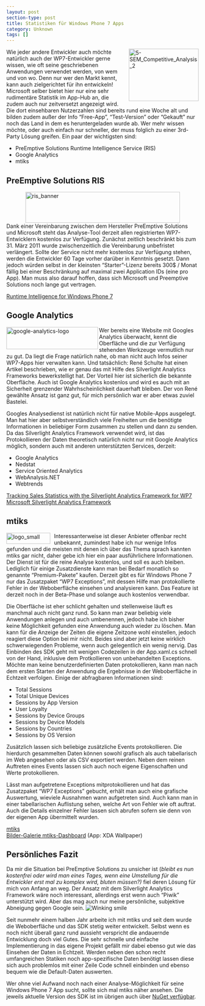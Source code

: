 ```yaml
---
layout: post
section-type: post
title: Statistiken für Windows Phone 7 Apps
category: Unknown
tags: []
---
```

<p><img style="background-image: none; margin: 0px 0px 0px 10px; padding-left: 0px; padding-right: 0px; display: inline; float: right; padding-top: 0px; border: 0px;" title="5-SEM_Competitive_Analysis_2" src="http://anheledirwp.blob.core.windows.net/wordpress/2011/06/5-SEM_Competitive_Analysis_2.jpg" border="0" alt="5-SEM_Competitive_Analysis_2" width="183" height="137" align="right" />Wie jeder andere Entwickler auch m&ouml;chte nat&uuml;rlich auch der WP7-Entwickler gerne wissen, wie oft seine geschriebenen Anwendungen verwendet werden, von wem und von wo. Denn nur wer den Markt kennt, kann auch zielgerichtet f&uuml;r ihn entwickeln! Microsoft selber bietet hier nur eine sehr rudiment&auml;re Statistik im App-Hub an, die zudem auch nur zeitversetzt angezeigt wird. Die dort einsehbaren Nutzerzahlen sind bereits rund eine Woche alt und bilden zudem au&szlig;er der Info &ldquo;Free-App&rdquo;, &ldquo;Test-Version&rdquo; oder &ldquo;Gekauft&rdquo; nur noch das Land in dem es heruntergeladen wurde ab. Wer mehr wissen m&ouml;chte, oder auch einfach nur schneller, der muss folglich zu einer 3rd-Party L&ouml;sung greifen. Ein paar der wichtigsten sind:</p>
<ul>
<li>PreEmptive Solutions Runtime Intelligence Service (RIS)</li>
<li>Google Analytics</li>
<li>mtiks</li>
</ul>
<h2>PreEmptive Solutions RIS</h2>
<p><img style="background-image: none; padding-left: 0px; padding-right: 0px; display: block; float: none; margin-left: auto; margin-right: auto; padding-top: 0px; border: 0px;" title="ris_banner" src="http://anheledirwp.blob.core.windows.net/wordpress/2011/06/ris_banner.jpg" border="0" alt="ris_banner" width="405" height="81" />Dank einer Vereinbarung zwischen dem Hersteller PreEmptive Solutions und Microsoft steht das Analyse-Tool derzeit allen registrierten WP7-Entwicklern kostenlos zur Verf&uuml;gung. Zun&auml;chst zeitlich beschr&auml;nkt bis zum 31. M&auml;rz 2011 wurde zwischenzeitlich die Vereinbarung unbefristet verl&auml;ngert. Sollte der Service nicht mehr kostenlos zur Verf&uuml;gung stehen, werden die Entwickler 60 Tage vorher dar&uuml;ber in Kenntnis gesetzt. Dann jedoch w&uuml;rden selbst in der kleinsten &ldquo;Starter&rdquo;-Lizenz bereits 300$ / Monat f&auml;llig bei einer Beschr&auml;nkung auf maximal zwei Application IDs (eine pro App). Man muss also darauf hoffen, dass sich Microsoft und Preemptive Solutions noch lange gut vertragen.</p>
<p><a href="http://www.preemptive.com/know-more/windows-phone-7">Runtime Intelligence for Windows Phone 7</a></p>
<h2>Google Analytics</h2>
<p><img style="background-image: none; padding-left: 0px; padding-right: 0px; display: inline; float: left; padding-top: 0px; border: 0px;" title="google-analytics-logo" src="http://anheledirwp.blob.core.windows.net/wordpress/2011/06/google-analytics-logo.png" border="0" alt="google-analytics-logo" width="240" height="58" align="left" />Wer bereits eine Website mit Googles Analytics &uuml;berwacht, kennt die Oberfl&auml;che und die zur Verf&uuml;gung stehenden Werkzeuge vermutlich nur zu gut. Da liegt die Frage nat&uuml;rlich nahe, ob man nicht auch Infos seiner WP7-Apps hier verwalten kann. Und tats&auml;chlich: Ren&eacute; Schulte hat einen Artikel beschrieben, wie er genau das mit Hilfe des Silverlight Analytics Frameworks bewerkstelligt hat. Der Vorteil hier ist sicherlich die bekannte Oberfl&auml;che. Auch ist Google Analytics kostenlos und wird es auch mit an Sicherheit grenzender Wahrhscheinlichkeit dauerhaft bleiben. Der von Ren&eacute; gew&auml;hlte Ansatz ist ganz gut, f&uuml;r mich pers&ouml;nlich war er aber etwas zuviel Bastelei.</p>
<p>Googles Analysedienst ist nat&uuml;rlich nicht f&uuml;r native Mobile-Apps ausgelegt. Man hat hier aber selbstverst&auml;ndlich viele Freiheiten um die ben&ouml;tigte Informationen in beliebiger Form zusammen zu stellen und dann zu senden. Da das Silverlight Analytics Framework verwendet wird, ist das Protokollieren der Daten theoretisch nat&uuml;rlich nicht nur mit Google Analytics m&ouml;glich, sondern auch mit anderen unterst&uuml;tzten Services, derzeit:</p>
<ul>
<li>Google Analytics</li>
<li>Nedstat</li>
<li>Service Oriented Analytics</li>
<li>WebAnalysis.NET</li>
<li>Webtrends</li>
</ul>
<p><a href="http://kodierer.blogspot.com/2010/11/tracking-sales-statistics-with.html">Tracking Sales Statistics with the Silverlight Analytics Framework for WP7</a> <br /><a href="http://msaf.codeplex.com/">Microsoft Silverlight Analytics Framework</a></p>
<h2>mtiks</h2>
<p><img style="background-image: none; margin: 0px 10px 0px 0px; padding-left: 0px; padding-right: 0px; display: inline; float: left; padding-top: 0px; border: 0px;" title="logo_small" src="http://anheledirwp.blob.core.windows.net/wordpress/2011/06/logo_small.png" border="0" alt="logo_small" width="115" height="29" align="left" />Interessanterweise ist dieser Anbieter offenbar recht unbekannt, zumindest habe ich nur wenige Infos gefunden und die meisten mit denen ich &uuml;ber das Thema sprach kannten mtiks gar nicht, daher gebe ich hier ein paar ausf&uuml;hrlichere Informationen. Der Dienst ist f&uuml;r die reine Analyse kostenlos, und soll es auch bleiben. Lediglich f&uuml;r einige Zusatzdienste kann man bei Bedarf monatlich so genannte &ldquo;Premium-Pakete&rdquo; kaufen. Derzeit gibt es f&uuml;r Windows Phone 7 nur das Zusatzpaket &ldquo;WP7 Exceptions&rdquo;, mit dessen Hilfe man protokollierte Fehler in der Weboberfl&auml;che einsehen und analysieren kann. Das Feature ist derzeit noch in der Beta-Phase und solange auch kostenlos verwendbar.</p>
<p>Die Oberfl&auml;che ist eher schlicht gehalten und stellenweise l&auml;uft es manchmal auch nicht ganz rund. So kann man zwar beliebig viele Anwendungen anlegen und auch umbenennen, jedoch habe ich bisher keine M&ouml;glichkeit gefunden eine Anwendung auch wieder zu l&ouml;schen. Man kann f&uuml;r die Anzeige der Zeiten die eigene Zeitzone wohl einstellen, jedoch reagiert diese Option bei mir nicht. Beides sind aber jetzt keine wirklich schwerwiegenden Probleme, wenn auch gelegentlich ein wenig nervig. Das Einbinden des SDK geht mit wenigen Codezeilen in der App.xaml.cs schnell von der Hand, inklusive dem Protkollieren von unbehandelten Exceptions. M&ouml;chte man keine benutzerdefinierten Daten protokollieren, kann man nach dem ersten Starten der Anwendung die Ergebnisse in der Weboberfl&auml;che in Echtzeit verfolgen. Einige der abfragbaren Informationen sind:</p>
<ul>
<li>Total Sessions</li>
<li>Total Unique Devices</li>
<li>Sessions by App Version</li>
<li>User Loyalty</li>
<li>Sessions by Device Groups</li>
<li>Sessions by Device Models</li>
<li>Sessions by Countries</li>
<li>Sessions by OS Version</li>
</ul>
<p>Zus&auml;tzlich lassen sich beliebige zus&auml;tzliche Events protokollieren. Die hierdurch gesammelten Daten k&ouml;nnen sowohl grafisch als auch tabellarisch im Web angesehen oder als CSV exportiert werden. Neben dem reinen Auftreten eines Events lassen sich auch noch eigene Eigenschaften und Werte protokollieren.</p>
<p>L&auml;sst man aufgetretene Exceptions mitprotokollieren und hat das Zusatzpaket &ldquo;WP7 Exceptions&rdquo; gebucht, erh&auml;lt man auch eine grafische Auswertung, wieviele Ausnahmen wann aufgetreten sind. Auch kann man in einer tabellarischen Auflistung sehen, welche Art von Fehler wie oft auftrat. Auch die Details einzelner Fehler lassen sich abrufen sofern sie denn von der eigenen App &uuml;bermittelt wurden.</p>
<p><a href="http://www.mtiks.com/">mtiks</a> <br /><a href="http://cid-05e2b49731ef1d07.photos.live.com/play.aspx/MTIKS%20Sample%20Pics?ref=1">Bilder-Galerie mtiks-Dashboard</a> (App: XDA Wallpaper)</p>
<h2>Pers&ouml;nliches Fazit</h2>
<p>Da mir die Situation bei PreEmptive Solutions zu unsicher ist (<em>bleibt es nun kostenfrei oder wird man eines Tages, wenn eine Umstellung f&uuml;r die Entwickler erst mal zu komplex wird, bluten m&uuml;ssen?)</em> fiel deren L&ouml;sung f&uuml;r mich von Anfang an weg. Der Ansatz mit dem Silverlight Analytics Framework w&auml;re noch interessant, allerdings erst wenn auch &ldquo;Piwik&rdquo; unterst&uuml;tzt wird. Aber das mag auch nur meine pers&ouml;nliche, subjektive Abneigung gegen Google sein. <img class="wlEmoticon wlEmoticon-winkingsmile" style="border-style: none;" src="http://anheledirwp.blob.core.windows.net/wordpress/2011/06/wlEmoticon-winkingsmile.png" alt="Winking smile" /></p>
<p>Seit nunmehr einem halben Jahr arbeite ich mit mtiks und seit dem wurde die Weboberfl&auml;che und das SDK stetig weiter entwickelt. Selbst wenn es noch nicht &uuml;berall ganz rund aussieht verspricht die andauernde Entwicklung doch viel Gutes. Die sehr schnelle und einfache Implementierung in das eigene Projekt gef&auml;llt mir dabei ebenso gut wie das Einsehen der Daten in Echtzeit. Werden neben den schon recht umfangreichen Statiken noch app-spezifische Daten ben&ouml;tigt lassen diese sich auch problemlos mit einer Zeile Code schnell einbinden und ebenso bequem wie die Default-Daten auswerten.</p>
<p>Wer ohne viel Aufwand noch nach einer Analyse-M&ouml;glichkeit f&uuml;r seine Windows Phone 7 App sucht, sollte sich mal mtiks n&auml;her ansehen. Die jeweils aktuelle Version des SDK ist im &uuml;brigen auch &uuml;ber <a href="http://nuget.org/List/Packages/mtiks">NuGet verf&uuml;gbar</a>.</p>
